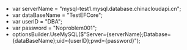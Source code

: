 - var serverName = "mysql-test1.mysql.database.chinacloudapi.cn";
- var dataBaseName = "TestEFCore";
- var userID = "DBA";
- var password = "Noproblem001";
- optionsBuilder.UseMySQL($"Server={serverName};Database={dataBaseName};uid={userID};pwd={password}");